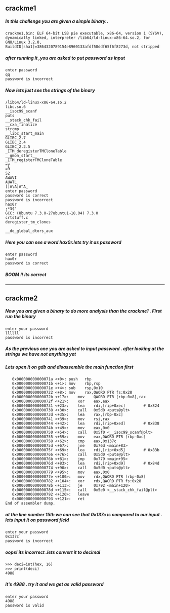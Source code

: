 <h2>crackme1</h2>
<h5> In this challenge you are given a simple binary..</h5>

```file crackme1.bin 
crackme1.bin: ELF 64-bit LSB pie executable, x86-64, version 1 (SYSV), dynamically linked, interpreter /lib64/ld-linux-x86-64.so.2, for GNU/Linux 3.2.0, BuildID[sha1]=3864320789154e8960133afdf58ddf65f6f8273d, not stripped
```
<h5>after running  it ,you are asked to put password as input</h5>

```./crackme1.bin 
enter password
qq
password is incorrect
```
<h5>Now lets just see the strings of the binary</h5>

```strings crackme1.bin                                
/lib64/ld-linux-x86-64.so.2
libc.so.6
__isoc99_scanf
puts
__stack_chk_fail
__cxa_finalize
strcmp
__libc_start_main
GLIBC_2.7
GLIBC_2.4
GLIBC_2.2.5
_ITM_deregisterTMCloneTable
__gmon_start__
_ITM_registerTMCloneTable
=y	 
=9	 
52	 
AWAVI
AUATL
[]A\A]A^A_
enter password
password is correct
password is incorrect
hax0r
;*3$"
GCC: (Ubuntu 7.3.0-27ubuntu1~18.04) 7.3.0
crtstuff.c
deregister_tm_clones

__do_global_dtors_aux
```

<h5>Here you can see a word hax0r.lets try it as password</h5>

```./crackme1.bin      
enter password
hax0r
password is correct

```
<h5>BOOM !! its correct</h5>

--------------------------------------------------------------------------------------
<h2>crackme2</h2>
<h5> Now you are given a binary to do more analysis than the crackme1 . First run the binary </h5>

```./crackme2.bin 
enter your password
llllll
password is incorrect
```
<h5> As the previous one you are asked to input password . after looking at the strings we have not anything yet</h5>
<h5>Lets open it on gdb and disassemble the main function first</h5>

```Dump of assembler code for function main:
   0x000000000000071a <+0>:	push   rbp
   0x000000000000071b <+1>:	mov    rbp,rsp
   0x000000000000071e <+4>:	sub    rsp,0x10
   0x0000000000000722 <+8>:	mov    rax,QWORD PTR fs:0x28
   0x000000000000072b <+17>:	mov    QWORD PTR [rbp-0x8],rax
   0x000000000000072f <+21>:	xor    eax,eax
   0x0000000000000731 <+23>:	lea    rdi,[rip+0xec]        # 0x824
   0x0000000000000738 <+30>:	call   0x5d0 <puts@plt>
   0x000000000000073d <+35>:	lea    rax,[rbp-0xc]
   0x0000000000000741 <+39>:	mov    rsi,rax
   0x0000000000000744 <+42>:	lea    rdi,[rip+0xed]        # 0x838
   0x000000000000074b <+49>:	mov    eax,0x0
   0x0000000000000750 <+54>:	call   0x5f0 <__isoc99_scanf@plt>
   0x0000000000000755 <+59>:	mov    eax,DWORD PTR [rbp-0xc]
   0x0000000000000758 <+62>:	cmp    eax,0x137c
   0x000000000000075d <+67>:	jne    0x76d <main+83>
   0x000000000000075f <+69>:	lea    rdi,[rip+0xd5]        # 0x83b
   0x0000000000000766 <+76>:	call   0x5d0 <puts@plt>
   0x000000000000076b <+81>:	jmp    0x779 <main+95>
   0x000000000000076d <+83>:	lea    rdi,[rip+0xd9]        # 0x84d
   0x0000000000000774 <+90>:	call   0x5d0 <puts@plt>
   0x0000000000000779 <+95>:	mov    eax,0x0
   0x000000000000077e <+100>:	mov    rdx,QWORD PTR [rbp-0x8]
   0x0000000000000782 <+104>:	xor    rdx,QWORD PTR fs:0x28
   0x000000000000078b <+113>:	je     0x792 <main+120>
   0x000000000000078d <+115>:	call   0x5e0 <__stack_chk_fail@plt>
   0x0000000000000792 <+120>:	leave  
   0x0000000000000793 <+121>:	ret    
End of assembler dump.
```

<h5> at the line number 15th we can see that 0x137c is compared to our input . lets input it on password field</h5>

```./crackme2.bin
enter your password
0x137c
password is incorrect
```

<h5>oops! its incorrect .lets convert it to decimal </h5>


```>>> hex ='0x137c'
>>> deci=int(hex, 16)
>>> print(deci)
4988
```

<h5> it's 4988 . try it and we get as valid password </h5>

```./crackme2.bin 
enter your password
4988
password is valid
```









